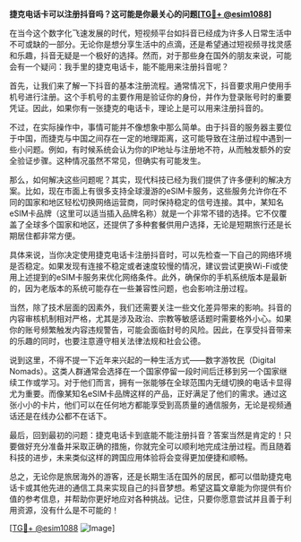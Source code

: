 **捷克电话卡可以注册抖音吗？这可能是你最关心的问题[[TG💪+ @esim1088](https://t.me/s/esim1088)]**

在当今这个数字化飞速发展的时代，短视频平台如抖音已经成为许多人日常生活中不可或缺的一部分。无论你是想分享生活中的点滴，还是希望通过短视频寻找灵感和乐趣，抖音无疑是一个极好的选择。然而，对于那些身在国外的朋友来说，可能会有一个疑问：我手里的捷克电话卡，能不能用来注册抖音呢？

首先，让我们来了解一下抖音的基本注册流程。通常情况下，抖音要求用户使用手机号进行注册。这个手机号的主要作用是验证你的身份，并作为登录账号时的重要凭证。因此，如果你有一张捷克的电话卡，理论上是可以用来注册抖音的。

不过，在实际操作中，事情可能并不像想象中那么简单。由于抖音的服务器主要位于中国，而捷克与中国之间存在一定的地理距离，这可能导致在注册过程中遇到一些小问题。例如，有时候系统会认为你的IP地址与注册地不符，从而触发额外的安全验证步骤。这种情况虽然不常见，但确实有可能发生。

那么，如何解决这些问题呢？其实，现代科技已经为我们提供了许多便利的解决方案。比如，现在市面上有很多支持全球漫游的eSIM卡服务，这些服务允许你在不同的国家和地区轻松切换网络运营商，同时保持稳定的信号连接。其中，某知名eSIM卡品牌（这里可以适当插入品牌名称）就是一个非常不错的选择。它不仅覆盖了全球多个国家和地区，还提供了多种套餐供用户选择，无论是短期旅行还是长期居住都非常方便。

具体来说，当你决定使用捷克电话卡注册抖音时，可以先检查一下自己的网络环境是否稳定。如果发现有连接不稳定或者速度较慢的情况，建议尝试更换Wi-Fi或使用上述提到的eSIM卡服务来优化网络条件。此外，确保你的手机系统版本是最新的，因为老版本的系统可能存在一些兼容性问题，也会影响注册过程。

当然，除了技术层面的因素外，我们还需要关注一些文化差异带来的影响。抖音的内容审核机制相对严格，尤其是涉及政治、宗教等敏感话题时需要格外小心。如果你的账号频繁触发内容违规警告，可能会面临封号的风险。因此，在享受抖音带来的乐趣的同时，也要注意遵守相关法律法规和社会公德。

说到这里，不得不提一下近年来兴起的一种生活方式——数字游牧民（Digital Nomads）。这类人群通常会选择在一个国家停留一段时间后迁移到另一个国家继续工作或学习。对于他们而言，拥有一张能够在全球范围内无缝切换的电话卡显得尤为重要。而像某知名eSIM卡品牌这样的产品，正好满足了他们的需求。通过这张小小的卡片，他们可以在任何地方都能享受到高质量的通信服务，无论是视频通话还是在线办公都不在话下。

最后，回到最初的问题：捷克电话卡到底能不能注册抖音？答案当然是肯定的！只要做好充分准备并采取正确的措施，你就完全可以顺利地完成注册过程。而且随着科技的进步，未来类似这样的跨国应用体验将会变得更加便捷和顺畅。

总之，无论你是旅居海外的游客，还是长期生活在国外的居民，都可以借助捷克电话卡或其他先进的通信工具来实现自己的抖音梦想。希望这篇文章能为你提供有价值的参考信息，并帮助你更好地应对各种挑战。记住，只要你愿意尝试并且善于利用资源，没有什么是不可能的！

[[TG💪+ @esim1088](https://t.me/s/esim1088) ![Image](https://i.postimg.cc/4NQfJmqS/Snipaste-2025-05-13-00-14-12.png)]